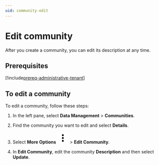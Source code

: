 ```yaml
---
uid: community-edit
---
```


# Edit community

After you create a community, you can edit its description at any time.

## Prerequisites

[!include[prereq-administrative-tenant](includes/prereq-administrative-tenant.md)]

## To edit a community

To edit a community, follow these steps:

1. In the left pane, select **Data Management** > **Communities**.

1. Find the community you want to edit and select **Details**.

1. Select **More Options** ![More Options](../_icons/dots-vertical.svg) > **Edit Community**.

1. In **Edit Community**, edit the community **Description** and then select **Update**.
